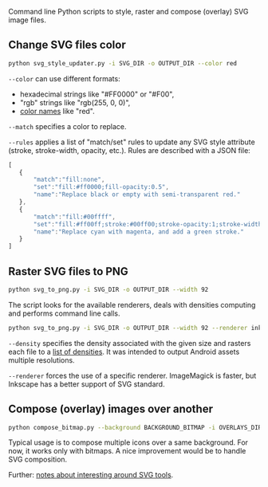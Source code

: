 Command line Python scripts to style, raster and compose (overlay) SVG image files.

## Change SVG files color
```bash
python svg_style_updater.py -i SVG_DIR -o OUTPUT_DIR --color red
```
`--color` can use different formats:
* hexadecimal strings like "#FF0000" or "#F00",
* "rgb" strings like "rgb(255, 0, 0)",
* [color names](code/color_names.cfg) like "red".

`--match` specifies a color to replace.

`--rules` applies a list of "match/set" rules to update any SVG style attribute (stroke, stroke-width, opacity, etc.). Rules are described with a JSON file:
 ```javascript
[
    {
        "match":"fill:none",
        "set":"fill:#ff0000;fill-opacity:0.5",
        "name":"Replace black or empty with semi-transparent red."
    },
    {
        "match":"fill:#00ffff",
        "set":"fill:#ff00ff;stroke:#00ff00;stroke-opacity:1;stroke-width:25;",
        "name":"Replace cyan with magenta, and add a green stroke."
    }
]
 ```


## Raster SVG files to PNG
```bash
python svg_to_png.py -i SVG_DIR -o OUTPUT_DIR --width 92
```
The script looks for the available renderers, deals with densities computing and performs command line calls.
```bash
python svg_to_png.py -i SVG_DIR -o OUTPUT_DIR --width 92 --renderer inkscape --density xhdpi
```
`--density` specifies the density associated with the given size and rasters each file to a [list of densities](code/densities.json). It was intended to output Android assets multiple resolutions.

`--renderer` forces the use of a specific renderer. ImageMagick is faster, but Inkscape has a better support of SVG standard.


## Compose (overlay) images over another
```bash
python compose_bitmap.py --background BACKGROUND_BITMAP -i OVERLAYS_DIR -o OUTPUT_DIR
```
Typical usage is to compose multiple icons over a same background. For now, it works only with bitmaps. A nice improvement would be to handle SVG composition.

 Further: [notes about interesting around SVG tools](doc/notes_about_svg.md).
